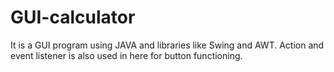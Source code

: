 # GUI-calculator
It is a GUI program using JAVA and libraries like Swing and AWT. Action and event listener is also used in here for button functioning.
